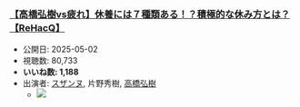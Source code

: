 ### [【高橋弘樹vs疲れ】休養には７種類ある！？積極的な休み方とは？【ReHacQ】](https://www.youtube.com/watch?v=Sub-7uYqL8Q)
-   公開日: 2025-05-02
-   視聴数: 80,733
-   **いいね数: 1,188**
-   出演者: [スザンヌ](/rehacq_fan/people/スザンヌ "wikilink"), 片野秀樹, [高橋弘樹](/rehacq_fan/people/高橋弘樹 "wikilink")
    - [![](https://img.youtube.com/vi/Sub-7uYqL8Q/hqdefault.jpg)](https://www.youtube.com/watch?v=Sub-7uYqL8Q)
